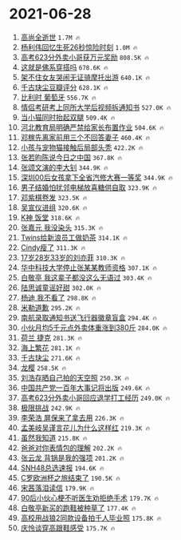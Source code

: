 # 2021-06-28

1. [高尚全逝世](https://s.weibo.com/weibo?q=%23%E9%AB%98%E5%B0%9A%E5%85%A8%E9%80%9D%E4%B8%96%23&Refer=top) `1.7M 🔥`
1. [杨利伟回忆生死26秒惊险时刻](https://s.weibo.com/weibo?q=%23%E6%9D%A8%E5%88%A9%E4%BC%9F%E5%9B%9E%E5%BF%86%E7%94%9F%E6%AD%BB26%E7%A7%92%E6%83%8A%E9%99%A9%E6%97%B6%E5%88%BB%23&Refer=top) `1.0M 🔥`
1. [高考623分外卖小哥获万元奖励](https://s.weibo.com/weibo?q=%23%E9%AB%98%E8%80%83623%E5%88%86%E5%A4%96%E5%8D%96%E5%B0%8F%E5%93%A5%E8%8E%B7%E4%B8%87%E5%85%83%E5%A5%96%E5%8A%B1%23&Refer=top) `808.5K 🔥`
1. [这就是佛系穿搭吗](https://s.weibo.com/weibo?q=%23%E8%BF%99%E5%B0%B1%E6%98%AF%E4%BD%9B%E7%B3%BB%E7%A9%BF%E6%90%AD%E5%90%97%23&Refer=top) `678.6K 🔥`
1. [架不住女友哭闹无证骑摩托出游](https://s.weibo.com/weibo?q=%23%E6%9E%B6%E4%B8%8D%E4%BD%8F%E5%A5%B3%E5%8F%8B%E5%93%AD%E9%97%B9%E6%97%A0%E8%AF%81%E9%AA%91%E6%91%A9%E6%89%98%E5%87%BA%E6%B8%B8%23&Refer=top) `640.1K 🔥`
1. [千古玦尘豆瓣评分](https://s.weibo.com/weibo?q=%23%E5%8D%83%E5%8F%A4%E7%8E%A6%E5%B0%98%E8%B1%86%E7%93%A3%E8%AF%84%E5%88%86%23&Refer=top) `628.1K 🔥`
1. [比利时 葡萄牙](https://s.weibo.com/weibo?q=%E6%AF%94%E5%88%A9%E6%97%B6%20%E8%91%A1%E8%90%84%E7%89%99&Refer=top) `556.7K 🔥`
1. [情侣考研考上同所大学后视频拆通知书](https://s.weibo.com/weibo?q=%23%E6%83%85%E4%BE%A3%E8%80%83%E7%A0%94%E8%80%83%E4%B8%8A%E5%90%8C%E6%89%80%E5%A4%A7%E5%AD%A6%E5%90%8E%E8%A7%86%E9%A2%91%E6%8B%86%E9%80%9A%E7%9F%A5%E4%B9%A6%23&Refer=top) `527.0K 🔥`
1. [当小猫同时抬起双腿](https://s.weibo.com/weibo?q=%23%E5%BD%93%E5%B0%8F%E7%8C%AB%E5%90%8C%E6%97%B6%E6%8A%AC%E8%B5%B7%E5%8F%8C%E8%85%BF%23&Refer=top) `509.4K 🔥`
1. [河北教育局明确严禁给家长布置作业](https://s.weibo.com/weibo?q=%23%E6%B2%B3%E5%8C%97%E6%95%99%E8%82%B2%E5%B1%80%E6%98%8E%E7%A1%AE%E4%B8%A5%E7%A6%81%E7%BB%99%E5%AE%B6%E9%95%BF%E5%B8%83%E7%BD%AE%E4%BD%9C%E4%B8%9A%23&Refer=top) `504.6K 🔥`
1. [邓稼先离家前用三个不回答妻子](https://s.weibo.com/weibo?q=%23%E9%82%93%E7%A8%BC%E5%85%88%E7%A6%BB%E5%AE%B6%E5%89%8D%E7%94%A8%E4%B8%89%E4%B8%AA%E4%B8%8D%E5%9B%9E%E7%AD%94%E5%A6%BB%E5%AD%90%23&Refer=top) `460.4K 🔥`
1. [小孩与宠物猫接触后局部头秃](https://s.weibo.com/weibo?q=%23%E5%B0%8F%E5%AD%A9%E4%B8%8E%E5%AE%A0%E7%89%A9%E7%8C%AB%E6%8E%A5%E8%A7%A6%E5%90%8E%E5%B1%80%E9%83%A8%E5%A4%B4%E7%A7%83%23&Refer=top) `422.2K 🔥`
1. [张若昀陈说今日之中国](https://s.weibo.com/weibo?q=%23%E5%BC%A0%E8%8B%A5%E6%98%80%E9%99%88%E8%AF%B4%E4%BB%8A%E6%97%A5%E4%B9%8B%E4%B8%AD%E5%9B%BD%23&Refer=top) `367.8K 🔥`
1. [张颂文演的李大钊](https://s.weibo.com/weibo?q=%23%E5%BC%A0%E9%A2%82%E6%96%87%E6%BC%94%E7%9A%84%E6%9D%8E%E5%A4%A7%E9%92%8A%23&Refer=top) `344.9K 🔥`
1. [深圳00后女孩拿下全省汽修大赛一等奖](https://s.weibo.com/weibo?q=%23%E6%B7%B1%E5%9C%B300%E5%90%8E%E5%A5%B3%E5%AD%A9%E6%8B%BF%E4%B8%8B%E5%85%A8%E7%9C%81%E6%B1%BD%E4%BF%AE%E5%A4%A7%E8%B5%9B%E4%B8%80%E7%AD%89%E5%A5%96%23&Refer=top) `344.9K 🔥`
1. [男子结婚怕扰邻电梯放喜糖供自取](https://s.weibo.com/weibo?q=%23%E7%94%B7%E5%AD%90%E7%BB%93%E5%A9%9A%E6%80%95%E6%89%B0%E9%82%BB%E7%94%B5%E6%A2%AF%E6%94%BE%E5%96%9C%E7%B3%96%E4%BE%9B%E8%87%AA%E5%8F%96%23&Refer=top) `323.9K 🔥`
1. [邓紫棋卷发](https://s.weibo.com/weibo?q=%23%E9%82%93%E7%B4%AB%E6%A3%8B%E5%8D%B7%E5%8F%91%23&Refer=top) `323.5K 🔥`
1. [吴宣仪进组](https://s.weibo.com/weibo?q=%23%E5%90%B4%E5%AE%A3%E4%BB%AA%E8%BF%9B%E7%BB%84%23&Refer=top) `320.6K 🔥`
1. [K神 饭堂](https://s.weibo.com/weibo?q=K%E7%A5%9E%20%E9%A5%AD%E5%A0%82&Refer=top) `318.6K 🔥`
1. [张嘉元 我没染头](https://s.weibo.com/weibo?q=%E5%BC%A0%E5%98%89%E5%85%83%20%E6%88%91%E6%B2%A1%E6%9F%93%E5%A4%B4&Refer=top) `315.3K 🔥`
1. [Twins给新浪员工做奶茶](https://s.weibo.com/weibo?q=%23Twins%E7%BB%99%E6%96%B0%E6%B5%AA%E5%91%98%E5%B7%A5%E5%81%9A%E5%A5%B6%E8%8C%B6%23&Refer=top) `314.1K 🔥`
1. [Cindy瘦了](https://s.weibo.com/weibo?q=%23Cindy%E7%98%A6%E4%BA%86%23&Refer=top) `311.3K 🔥`
1. [17岁28岁33岁的刘亦菲](https://s.weibo.com/weibo?q=%2317%E5%B2%8128%E5%B2%8133%E5%B2%81%E7%9A%84%E5%88%98%E4%BA%A6%E8%8F%B2%23&Refer=top) `310.3K 🔥`
1. [华中科技大学停止张某某教师资格](https://s.weibo.com/weibo?q=%23%E5%8D%8E%E4%B8%AD%E7%A7%91%E6%8A%80%E5%A4%A7%E5%AD%A6%E5%81%9C%E6%AD%A2%E5%BC%A0%E6%9F%90%E6%9F%90%E6%95%99%E5%B8%88%E8%B5%84%E6%A0%BC%23&Refer=top) `307.1K 🔥`
1. [白敬亭 我这辈子都没这么无语过](https://s.weibo.com/weibo?q=%E7%99%BD%E6%95%AC%E4%BA%AD%20%E6%88%91%E8%BF%99%E8%BE%88%E5%AD%90%E9%83%BD%E6%B2%A1%E8%BF%99%E4%B9%88%E6%97%A0%E8%AF%AD%E8%BF%87&Refer=top) `303.4K 🔥`
1. [陆思诚童谣好甜](https://s.weibo.com/weibo?q=%23%E9%99%86%E6%80%9D%E8%AF%9A%E7%AB%A5%E8%B0%A3%E5%A5%BD%E7%94%9C%23&Refer=top) `302.0K 🔥`
1. [杨迪 我不看了](https://s.weibo.com/weibo?q=%E6%9D%A8%E8%BF%AA%20%E6%88%91%E4%B8%8D%E7%9C%8B%E4%BA%86&Refer=top) `298.8K 🔥`
1. [米勒道歉](https://s.weibo.com/weibo?q=%23%E7%B1%B3%E5%8B%92%E9%81%93%E6%AD%89%23&Refer=top) `295.2K 🔥`
1. [南航录取通知书送飞行器徽章盲盒](https://s.weibo.com/weibo?q=%23%E5%8D%97%E8%88%AA%E5%BD%95%E5%8F%96%E9%80%9A%E7%9F%A5%E4%B9%A6%E9%80%81%E9%A3%9E%E8%A1%8C%E5%99%A8%E5%BE%BD%E7%AB%A0%E7%9B%B2%E7%9B%92%23&Refer=top) `294.4K 🔥`
1. [小伙月均5千元点外卖体重涨到380斤](https://s.weibo.com/weibo?q=%23%E5%B0%8F%E4%BC%99%E6%9C%88%E5%9D%875%E5%8D%83%E5%85%83%E7%82%B9%E5%A4%96%E5%8D%96%E4%BD%93%E9%87%8D%E6%B6%A8%E5%88%B0380%E6%96%A4%23&Refer=top) `284.0K 🔥`
1. [荷兰 捷克](https://s.weibo.com/weibo?q=%E8%8D%B7%E5%85%B0%20%E6%8D%B7%E5%85%8B&Refer=top) `281.3K 🔥`
1. [海上繁花](https://s.weibo.com/weibo?q=%E6%B5%B7%E4%B8%8A%E7%B9%81%E8%8A%B1&Refer=top) `281.1K 🔥`
1. [千古玦尘](https://s.weibo.com/weibo?q=%E5%8D%83%E5%8F%A4%E7%8E%A6%E5%B0%98&Refer=top) `271.6K 🔥`
1. [龙樱](https://s.weibo.com/weibo?q=%E9%BE%99%E6%A8%B1&Refer=top) `258.5K 🔥`
1. [刘浩存晒自己拍的天空照](https://s.weibo.com/weibo?q=%23%E5%88%98%E6%B5%A9%E5%AD%98%E6%99%92%E8%87%AA%E5%B7%B1%E6%8B%8D%E7%9A%84%E5%A4%A9%E7%A9%BA%E7%85%A7%23&Refer=top) `250.3K 🔥`
1. [中国共产党一百年大事记将出版](https://s.weibo.com/weibo?q=%23%E4%B8%AD%E5%9B%BD%E5%85%B1%E4%BA%A7%E5%85%9A%E4%B8%80%E7%99%BE%E5%B9%B4%E5%A4%A7%E4%BA%8B%E8%AE%B0%E5%B0%86%E5%87%BA%E7%89%88%23&Refer=top) `249.6K 🔥`
1. [高考623分外卖小哥回应退学打工经历](https://s.weibo.com/weibo?q=%23%E9%AB%98%E8%80%83623%E5%88%86%E5%A4%96%E5%8D%96%E5%B0%8F%E5%93%A5%E5%9B%9E%E5%BA%94%E9%80%80%E5%AD%A6%E6%89%93%E5%B7%A5%E7%BB%8F%E5%8E%86%23&Refer=top) `249.0K 🔥`
1. [极限挑战](https://s.weibo.com/weibo?q=%E6%9E%81%E9%99%90%E6%8C%91%E6%88%98&Refer=top) `242.9K 🔥`
1. [李荣浩 屏保来了拿去用](https://s.weibo.com/weibo?q=%E6%9D%8E%E8%8D%A3%E6%B5%A9%20%E5%B1%8F%E4%BF%9D%E6%9D%A5%E4%BA%86%E6%8B%BF%E5%8E%BB%E7%94%A8&Refer=top) `226.3K 🔥`
1. [孟美岐吴谨言花儿为什么这样红](https://s.weibo.com/weibo?q=%23%E5%AD%9F%E7%BE%8E%E5%B2%90%E5%90%B4%E8%B0%A8%E8%A8%80%E8%8A%B1%E5%84%BF%E4%B8%BA%E4%BB%80%E4%B9%88%E8%BF%99%E6%A0%B7%E7%BA%A2%23&Refer=top) `219.3K 🔥`
1. [虽然我知道](https://s.weibo.com/weibo?q=%23%E8%99%BD%E7%84%B6%E6%88%91%E7%9F%A5%E9%81%93%23&Refer=top) `215.8K 🔥`
1. [爸爸对你表情包的理解](https://s.weibo.com/weibo?q=%23%E7%88%B8%E7%88%B8%E5%AF%B9%E4%BD%A0%E8%A1%A8%E6%83%85%E5%8C%85%E7%9A%84%E7%90%86%E8%A7%A3%23&Refer=top) `202.2K 🔥`
1. [张云龙 背锅是我的强项](https://s.weibo.com/weibo?q=%E5%BC%A0%E4%BA%91%E9%BE%99%20%E8%83%8C%E9%94%85%E6%98%AF%E6%88%91%E7%9A%84%E5%BC%BA%E9%A1%B9&Refer=top) `201.2K 🔥`
1. [SNH48总选速报](https://s.weibo.com/weibo?q=%23SNH48%E6%80%BB%E9%80%89%E9%80%9F%E6%8A%A5%23&Refer=top) `194.6K 🔥`
1. [C罗欧洲杯之旅结束了](https://s.weibo.com/weibo?q=C%E7%BD%97%E6%AC%A7%E6%B4%B2%E6%9D%AF%E4%B9%8B%E6%97%85%E7%BB%93%E6%9D%9F%E4%BA%86&Refer=top) `190.5K 🔥`
1. [宋茜落泪读信](https://s.weibo.com/weibo?q=%23%E5%AE%8B%E8%8C%9C%E8%90%BD%E6%B3%AA%E8%AF%BB%E4%BF%A1%23&Refer=top) `179.9K 🔥`
1. [90后小伙心梗不听医生劝拒绝手术](https://s.weibo.com/weibo?q=%2390%E5%90%8E%E5%B0%8F%E4%BC%99%E5%BF%83%E6%A2%97%E4%B8%8D%E5%90%AC%E5%8C%BB%E7%94%9F%E5%8A%9D%E6%8B%92%E7%BB%9D%E6%89%8B%E6%9C%AF%23&Refer=top) `179.7K 🔥`
1. [白敬亭新买的跑鞋被种草了](https://s.weibo.com/weibo?q=%E7%99%BD%E6%95%AC%E4%BA%AD%E6%96%B0%E4%B9%B0%E7%9A%84%E8%B7%91%E9%9E%8B%E8%A2%AB%E7%A7%8D%E8%8D%89%E4%BA%86&Refer=top) `177.4K 🔥`
1. [高校用战狼2同款设备拍千人毕业照](https://s.weibo.com/weibo?q=%23%E9%AB%98%E6%A0%A1%E7%94%A8%E6%88%98%E7%8B%BC2%E5%90%8C%E6%AC%BE%E8%AE%BE%E5%A4%87%E6%8B%8D%E5%8D%83%E4%BA%BA%E6%AF%95%E4%B8%9A%E7%85%A7%23&Refer=top) `175.8K 🔥`
1. [庆怜谈穿高跟鞋感受](https://s.weibo.com/weibo?q=%23%E5%BA%86%E6%80%9C%E8%B0%88%E7%A9%BF%E9%AB%98%E8%B7%9F%E9%9E%8B%E6%84%9F%E5%8F%97%23&Refer=top) `175.7K 🔥`

